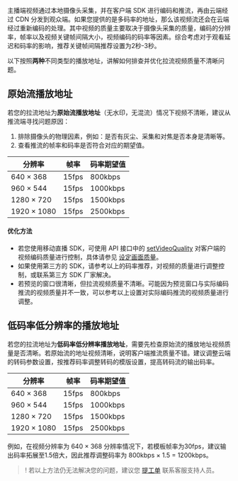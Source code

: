 主播端视频通过本地摄像头采集，并在客户端 SDK 进行编码和推流，再由云端经过 CDN 分发到观众端。如果您提供的是多码率的地址，那么该视频流还会在云端经过重新编码的处理。其中视频的质量主要取决于摄像头采集的质量，编码的分辨率，帧率以及视频关键帧间隔大小，视频编码的码率等因素。综合考虑对于观看延迟和码率的影响，推荐关键帧间隔推荐设置为2秒-3秒。

以下按照**两种**不同类型的播放地址，讲解如何排查并优化拉流视频质量不清晰问题。

[](id:original)
## 原始流播放地址
若您的拉流地址为**原始流播放地址**（无水印，无混流）情况下视频不清晰，建议从推流端寻找问题原因：
1. 排除摄像头的物理因素，例如：是否有灰尘、采集和对焦是否本身是清晰等。
2. 查看推流的帧率和码率是否符合对应的期望值。
<table>
<thead><tr><th>分辨率</th><th>帧率</th><th>码率期望值</th></tr></thead>
<tbody><tr>
<td>640 × 368</td>
<td>15fps</td>
<td>800kbps</td>
</tr><tr>
<td>960 × 544</td>
<td>15fps</td>
<td>1000kbps</td>
</tr><tr>
<td>1280 × 720</td>
<td>15fps</td>
<td>1500kbps</td>
</tr><tr>
<td>1920 × 1080</td>
<td>15fps</td>
<td>2500kbps</td>
</tr>
</tbody></table>

[](id:original_deal)
#### 优化方法
- 若您使用移动直播 SDK，可使用 API 接口中的 [setVideoQuality](https://cloud.tencent.com/document/product/454/34772#setvideoquality) 对客户端的视频编码质量进行控制，具体请参见  [设定画面质量](https://cloud.tencent.com/document/product/454/9868)。
- 如果使用第三方的 SDK，请参考以上的码率推荐，对视频的质量进行调整控制，或联系第三方 SDK 厂家解决。
- 若预览的窗口很清晰，但拉流视频质量不清晰。可能因为预览窗口与实际编码推流的视频质量并不一致，可以参考以上设置对实际编码推流的视频质量进行调整。

 
[](id:low_br)
## 低码率低分辨率的播放地址
若您的拉流地址为**低码率低分辨率播放地址**，需要先检查原始流的播放地址视频质量是否清晰。若原始流的地址视频清晰，说明客户端推流质量不错。建议调整云端的转码参数设置，按推荐码率调整转码的模版设置，提高转码流的输出码率。
<table>
<thead><tr><th>分辨率</th><th>帧率</th><th>码率期望值</th></tr></thead>
<tbody><tr>
<td>640 × 368</td>
<td>15fps</td>
<td>800kbps</td>
</tr><tr>
<td>960 × 544</td>
<td>15fps</td>
<td>1000kbps</td>
</tr><tr>
<td>1280 × 720</td>
<td>15fps</td>
<td>1500kbps</td>
</tr><tr>
<td>1920 × 1080</td>
<td>15fps</td>
<td>2500kbps</td>
</tr>
</tbody></table>

例如，在视频分辨率为 640 × 368 分辨率情况下，若模板帧率为30fps，建议输出码率拓展至1.5倍大，因此推荐调整码率为 800kbps × 1.5 = 1200kbps。

>! 若以上方法仍无法解决您的问题，建议您 [提工单](https://console.cloud.tencent.com/workorder/category?level1_id=29&level2_id=39&source=0&data_title=%E4%BA%91%E7%9B%B4%E6%92%AD%20%20CSS&step=1) 联系客服支持人员。



